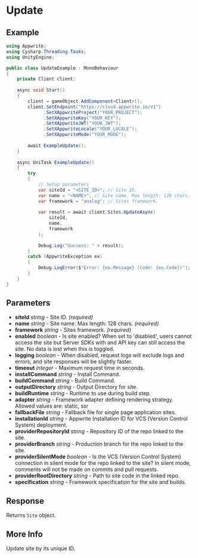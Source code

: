 # Update

## Example

```csharp
using Appwrite;
using Cysharp.Threading.Tasks;
using UnityEngine;

public class UpdateExample : MonoBehaviour
{
    private Client client;
    
    async void Start()
    {
        client = gameObject.AddComponent<Client>();
        client.SetEndpoint("https://cloud.appwrite.io/v1")
              .SetXAppwriteProject("YOUR_PROJECT");
              .SetXAppwriteKey("YOUR_KEY");
              .SetXAppwriteJWT("YOUR_JWT");
              .SetXAppwriteLocale("YOUR_LOCALE");
              .SetXAppwriteMode("YOUR_MODE");
        
        await ExampleUpdate();
    }
    
    async UniTask ExampleUpdate()
    {
        try
        {
            // Setup parameters
            var siteId = "<SITE_ID>"; // Site ID.
            var name = "<NAME>"; // Site name. Max length: 128 chars.
            var framework = "analog"; // Sites framework.
            
            var result = await client.Sites.UpdateAsync(
                siteId,
                name,
                framework
            );
            
            Debug.Log("Success: " + result);
        }
        catch (AppwriteException ex)
        {
            Debug.LogError($"Error: {ex.Message} (Code: {ex.Code})");
        }
    }
}
```

## Parameters

- **siteId** *string* - Site ID. *(required)*
- **name** *string* - Site name. Max length: 128 chars. *(required)*
- **framework** *string* - Sites framework. *(required)*
- **enabled** *boolean* - Is site enabled? When set to &#039;disabled&#039;, users cannot access the site but Server SDKs with and API key can still access the site. No data is lost when this is toggled.
- **logging** *boolean* - When disabled, request logs will exclude logs and errors, and site responses will be slightly faster.
- **timeout** *integer* - Maximum request time in seconds.
- **installCommand** *string* - Install Command.
- **buildCommand** *string* - Build Command.
- **outputDirectory** *string* - Output Directory for site.
- **buildRuntime** *string* - Runtime to use during build step.
- **adapter** *string* - Framework adapter defining rendering strategy. Allowed values are: static, ssr
- **fallbackFile** *string* - Fallback file for single page application sites.
- **installationId** *string* - Appwrite Installation ID for VCS (Version Control System) deployment.
- **providerRepositoryId** *string* - Repository ID of the repo linked to the site.
- **providerBranch** *string* - Production branch for the repo linked to the site.
- **providerSilentMode** *boolean* - Is the VCS (Version Control System) connection in silent mode for the repo linked to the site? In silent mode, comments will not be made on commits and pull requests.
- **providerRootDirectory** *string* - Path to site code in the linked repo.
- **specification** *string* - Framework specification for the site and builds.

## Response

Returns `Site` object.
## More Info

Update site by its unique ID.
